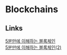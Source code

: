 # Blockchains

## Links

[5분만에 이해하는 블록체인](https://brunch.co.kr/@bumgeunsong/50)<br/>
[5분만에 이해하는 블록체인(2)](https://brunch.co.kr/@bumgeunsong/51)

